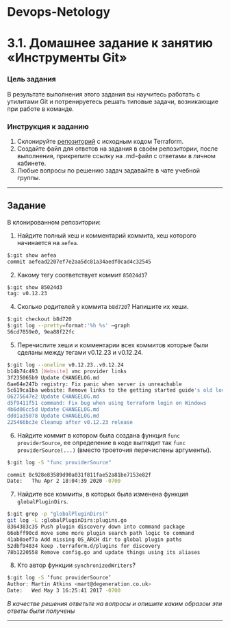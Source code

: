 # Devops-Netology
# 3.1. Домашнее задание к занятию «Инструменты Git»

### Цель задания

В результате выполнения этого задания вы научитесь работать с утилитами Git и  потренируетесь решать типовые задачи, возникающие при работе в команде. 

### Инструкция к заданию

1. Склонируйте [репозиторий](https://github.com/hashicorp/terraform) с исходным кодом Terraform.
2. Создайте файл для ответов на задания в своём репозитории, после выполнения, прикрепите ссылку на .md-файл с ответами в личном кабинете.
3. Любые вопросы по решению задач задавайте в чате учебной группы.

------

## Задание

В клонированном репозитории:

1. Найдите полный хеш и комментарий коммита, хеш которого начинается на `aefea`.
```bash
$:git show aefea
commit aefead2207ef7e2aa5dc81a34aedf0cad4c32545
```
2. Какому тегу соответствует коммит `85024d3`?
```bash
$:git show 85024d3
tag: v0.12.23
````
4. Сколько родителей у коммита `b8d720`? Напишите их хеши.
```bash
$:git checkout b8d720
$:git log --pretty=format:'%h %s' –graph
56cd7859e0, 9ea88f22fc
```
5. Перечислите хеши и комментарии всех коммитов которые были сделаны между тегами  v0.12.23 и v0.12.24.
````bash
$:git log --oneline v0.12.23..v0.12.24
b14b74c493 [Website] vmc provider links
3f235065b9 Update CHANGELOG.md
6ae64e247b registry: Fix panic when server is unreachable
5c619ca1ba website: Remove links to the getting started guide's old location
06275647e2 Update CHANGELOG.md
d5f9411f51 command: Fix bug when using terraform login on Windows
4b6d06cc5d Update CHANGELOG.md
dd01a35078 Update CHANGELOG.md
225466bc3e Cleanup after v0.12.23 release
````
6. Найдите коммит в котором была создана функция `func providerSource`, ее определение в коде выглядит 
так `func providerSource(...)` (вместо троеточия перечислены аргументы).
```bash
$:git log -S "func providerSource"

commit 8c928e83589d90a031f811fae52a81be7153e82f
Date:   Thu Apr 2 18:04:39 2020 -0700
````
7. Найдите все коммиты, в которых была изменена функция `globalPluginDirs`.
```bash
$:git grep -p "globalPluginDirs("
git log -L :globalPluginDirs:plugins.go
8364383c35 Push plugin discovery down into command package
66ebff90cd move some more plugin search path logic to command
41ab0aef7a Add missing OS_ARCH dir to global plugin paths
52dbf94834 keep .terraform.d/plugins for discovery
78b1220558 Remove config.go and update things using its aliases
````
8. Кто автор функции `synchronizedWriters`? 
```bash
$:git log -S ‘func providerSource’
Author: Martin Atkins <mart@degeneration.co.uk>
Date:   Wed May 3 16:25:41 2017 -0700
````

*В качестве решения ответьте на вопросы и опишите каким образом эти ответы были получены*

---


#